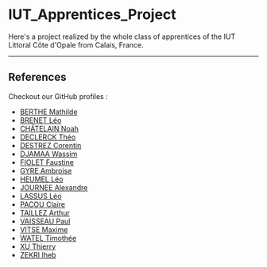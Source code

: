 # IUT_Apprentices_Project
Here's a project realized by the whole class of apprentices of the IUT Littoral Côte d'Opale from Calais, France.

----
## References
Checkout our GitHub profiles :

- [BERTHE Mathilde](https://github.com/MathildeBth)
- [BRENET Léo](https://github.com/Fadom10)
- [CHÂTELAIN Noah](https://github.com/Nooaah)
- [DECLERCK Théo](https://github.com/theodeclerck)
- [DESTREZ Corentin](https://github.com/Lafie-rage)
- [DJAMAA Wassim](https://github.com/WassimDjamaa)
- [FIOLET Faustine](https://github.com/faustinef)
- [GYRE Ambroise](https://github.com/Noofly)
- [HEUMEL Léo](https://github.com/lheumell)
- [JOURNEE Alexandre](https://github.com/alexjournee)
- [LASSUS Léo](https://github.com/leolassus)
- [PACOU Claire](https://github.com/Silentss23)
- [TAILLEZ Arthur](https://github.com/Hector59)
- [VAISSEAU Paul](https://github.com/Flysetar)
- [VITSE Maxime](https://github.com/Weamix)
- [WATEL Timothée](https://github.com/ch1c0o)
- [XU Thierry](https://github.com/dabarik)
- [ZEKRI Iheb](https://github.com/iheb-99)


